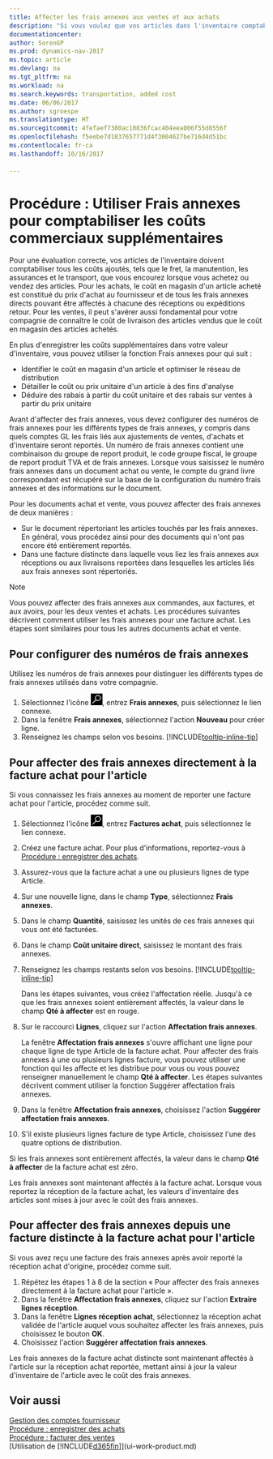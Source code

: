 ```yaml
---
title: Affecter les frais annexes aux ventes et aux achats
description: "Si vous voulez que vos articles dans l'inventaire comptabilisent les coûts ajoutés, tels que le fret, la manutention, les assurances et le transport, que vous encourez lorsque vous achetez ou vendez des articles, vous pouvez utiliser la fonction Frais annexes."
documentationcenter: 
author: SorenGP
ms.prod: dynamics-nav-2017
ms.topic: article
ms.devlang: na
ms.tgt_pltfrm: na
ms.workload: na
ms.search.keywords: transportation, added cost
ms.date: 06/06/2017
ms.author: sgroespe
ms.translationtype: HT
ms.sourcegitcommit: 4fefaef7380ac10836fcac404eea006f55d8556f
ms.openlocfilehash: f5eebe7d1837657771d4f3004627be716d4d51bc
ms.contentlocale: fr-ca
ms.lasthandoff: 10/16/2017

---
```

# <a name="how-to-use-item-charges-to-account-for-additional-trade-costs"></a>Procédure : Utiliser Frais annexes pour comptabiliser les coûts commerciaux supplémentaires
Pour une évaluation correcte, vos articles de l'inventaire doivent comptabiliser tous les coûts ajoutés, tels que le fret, la manutention, les assurances et le transport, que vous encourez lorsque vous achetez ou vendez des articles. Pour les achats, le coût en magasin d'un article acheté est constitué du prix d'achat au fournisseur et de tous les frais annexes directs pouvant être affectés à chacune des réceptions ou expéditions retour. Pour les ventes, il peut s'avérer aussi fondamental pour votre compagnie de connaître le coût de livraison des articles vendus que le coût en magasin des articles achetés.

En plus d'enregistrer les coûts supplémentaires dans votre valeur d'inventaire, vous pouvez utiliser la fonction Frais annexes pour qui suit :

- Identifier le coût en magasin d'un article et optimiser le réseau de distribution
- Détailler le coût ou prix unitaire d'un article à des fins d'analyse
- Déduire des rabais à partir du coût unitaire et des rabais sur ventes à partir du prix unitaire

Avant d'affecter des frais annexes, vous devez configurer des numéros de frais annexes pour les différents types de frais annexes, y compris dans quels comptes GL les frais liés aux ajustements de ventes, d'achats et d'inventaire seront reportés. Un numéro de frais annexes contient une combinaison du groupe de report produit, le code groupe fiscal, le groupe de report produit TVA et de frais annexes. Lorsque vous saisissez le numéro frais annexes dans un document achat ou vente, le compte du grand livre correspondant est récupéré sur la base de la configuration du numéro frais annexes et des informations sur le document.

Pour les documents achat et vente, vous pouvez affecter des frais annexes de deux manières :
- Sur le document répertoriant les articles touchés par les frais annexes. En général, vous procédez ainsi pour des documents qui n'ont pas encore été entièrement reportés.
- Dans une facture distincte dans laquelle vous liez les frais annexes aux réceptions ou aux livraisons reportées dans lesquelles les articles liés aux frais annexes sont répertoriés.

> [!NOTE]  
>   Vous pouvez affecter des frais annexes aux commandes, aux factures, et aux avoirs, pour les deux ventes et achats. Les procédures suivantes décrivent comment utiliser les frais annexes pour une facture achat. Les étapes sont similaires pour tous les autres documents achat et vente.

## <a name="to-set-up-item-charge-numbers"></a>Pour configurer des numéros de frais annexes
Utilisez les numéros de frais annexes pour distinguer les différents types de frais annexes utilisés dans votre compagnie.

1. Sélectionnez l'icône ![Page ou état pour la recherche](media/ui-search/search_small.png "Page ou état pour la recherche"), entrez **Frais annexes**, puis sélectionnez le lien connexe.
2. Dans la fenêtre **Frais annexes**, sélectionnez l'action **Nouveau** pour créer ligne.
3. Renseignez les champs selon vos besoins. [!INCLUDE[tooltip-inline-tip](includes/tooltip-inline-tip_md.md)]

## <a name="to-assign-an-item-charge-directly-to-the-purchase-invoice-for-the-item"></a>Pour affecter des frais annexes directement à la facture achat pour l'article
Si vous connaissez les frais annexes au moment de reporter une facture achat pour l'article, procédez comme suit.

1. Sélectionnez l'icône ![Page ou état pour la recherche](media/ui-search/search_small.png "icône Page ou état pour la recherche"), entrez **Factures achat**, puis sélectionnez le lien connexe.
2. Créez une facture achat. Pour plus d'informations, reportez-vous à [Procédure : enregistrer des achats](purchasing-how-record-purchases.md).
3. Assurez-vous que la facture achat a une ou plusieurs lignes de type Article.
4. Sur une nouvelle ligne, dans le champ **Type**, sélectionnez **Frais annexes**.
5. Dans le champ **Quantité**, saisissez les unités de ces frais annexes qui vous ont été facturées.
6. Dans le champ **Coût unitaire direct**, saisissez le montant des frais annexes.
7. Renseignez les champs restants selon vos besoins. [!INCLUDE[tooltip-inline-tip](includes/tooltip-inline-tip_md.md)]

    Dans les étapes suivantes, vous créez l'affectation réelle. Jusqu'à ce que les frais annexes soient entièrement affectés, la valeur dans le champ **Qté à affecter** est en rouge.
8. Sur le raccourci **Lignes**, cliquez sur l'action **Affectation frais annexes**.

    La fenêtre **Affectation frais annexes** s'ouvre affichant une ligne pour chaque ligne de type Article de la facture achat. Pour affecter des frais annexes à une ou plusieurs lignes facture, vous pouvez utiliser une fonction qui les affecte et les distribue pour vous ou vous pouvez renseigner manuellement le champ **Qté à affecter**. Les étapes suivantes décrivent comment utiliser la fonction Suggérer affectation frais annexes.

9. Dans la fenêtre **Affectation frais annexes**, choisissez l'action **Suggérer affectation frais annexes**.
10. S'il existe plusieurs lignes facture de type Article, choisissez l'une des quatre options de distribution.  

Si les frais annexes sont entièrement affectés, la valeur dans le champ **Qté à affecter** de la facture achat est zéro.

Les frais annexes sont maintenant affectés à la facture achat. Lorsque vous reportez la réception de la facture achat, les valeurs d'inventaire des articles sont mises à jour avec le coût des frais annexes.  

## <a name="to-assign-an-item-charge-from-a-separate-invoice-to-the-purchase-invoice-for-the-item"></a>Pour affecter des frais annexes depuis une facture distincte à la facture achat pour l'article
Si vous avez reçu une facture des frais annexes après avoir reporté la réception achat d'origine, procédez comme suit.
1. Répétez les étapes 1 à 8 de la section « Pour affecter des frais annexes directement à la facture achat pour l'article ».
2. Dans la fenêtre **Affectation frais annexes**, cliquez sur l'action **Extraire lignes réception**.
3. Dans la fenêtre **Lignes réception achat**, sélectionnez la réception achat validée de l'article auquel vous souhaitez affecter les frais annexes, puis choisissez le bouton **OK**.
4. Choisissez l'action **Suggérer affectation frais annexes**.

Les frais annexes de la facture achat distincte sont maintenant affectés à l'article sur la réception achat reportée, mettant ainsi à jour la valeur d'inventaire de l'article avec le coût des frais annexes.

## <a name="see-also"></a>Voir aussi
[Gestion des comptes fournisseur](payables-manage-payables.md)  
[Procédure : enregistrer des achats](purchasing-how-record-purchases.md)  
[Procédure : facturer des ventes](sales-how-invoice-sales.md)  
[Utilisation de [!INCLUDE[d365fin](includes/d365fin_md.md)]](ui-work-product.md)  

